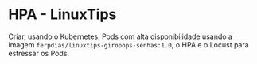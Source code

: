 # HPA - LinuxTips

Criar, usando o Kubernetes, Pods com alta disponibilidade usando a imagem `ferpdias/linuxtips-giropops-senhas:1.0`, o HPA e o Locust para estressar os Pods.

